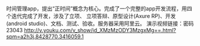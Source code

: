 # 
时间管理app，提出“正时间”概念为核心。完成了一个完整的app开发流程，用四个迭代完成了开发，涉及了立项、 立项答辩、原型设计(Axure RP)、开发(android studio)、文档、测试、验收。服务器采用阿里云。
演示视频链接：密码23043 http://v.youku.com/v_show/id_XMzMzODY3MzgxMg==.html?spm=a2h3j.8428770.3416059.1
